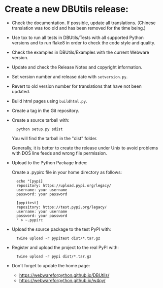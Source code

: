 Create a new DBUtils release:
=============================

* Check the documentation. If possible, update all translations.
  (Chinese translation was too old and has been removed for the time being.)

* Use tox to run all tests in DBUtils/Tests with all supported Python versions
  and to run flake8 in order to check the code style and quality.

* Check the examples in DBUtils/Examples with the current Webware version.

* Update and check the Release Notes and copyright information.

* Set version number and release date with `setversion.py`.

* Revert to old version number for translations that have not been updated.

* Build html pages using `buildhtml.py`.

* Create a tag in the Git repository.

* Create a source tarball with:

        python setup.py sdist

  You will find the tarball in the "dist" folder.

  Generally, it is better to create the release under Unix to avoid
  problems with DOS line feeds and wrong file permission.

* Upload to the Python Package Index:

    Create a .pypirc file in your home directory as follows:

        echo "[pypi]
        repository: https://upload.pypi.org/legacy/
        username: your username
        password: your password
        
        [pypitest]
        repository: https://test.pypi.org/legacy/
        username: your username
        password: your password     
        " > ~.pypirc


* Upload the source package to the test PyPI with:

        twine upload -r pypitest dist/*.tar.gz
 
* Register and upload the project to the real PyPI with:

        twine upload -r pypi dist/*.tar.gz

* Don't forget to update the home page:

    * https://webwareforpython.github.io/DBUtils/
    * https://webwareforpython.github.io/w4py/
